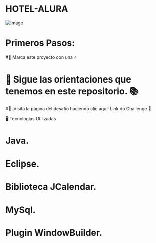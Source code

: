 # HOTEL-ALURA

![image](https://user-images.githubusercontent.com/102916967/234595171-ad7c6d20-f8bc-448b-bdeb-14dece5da022.png)

# Primeros Pasos:
#🔹 Marca este proyecto con una ⭐
# 🔹 Sigue las orientaciones que tenemos en este repositorio. 📚
#🔹 ¡Visita la página del desafío haciendo clic aquí! Link do Challenge 📃

🖥️ Tecnologías Utilizadas

# Java.
# Eclipse.
# Biblioteca JCalendar.
# MySql.
# Plugin WindowBuilder.



